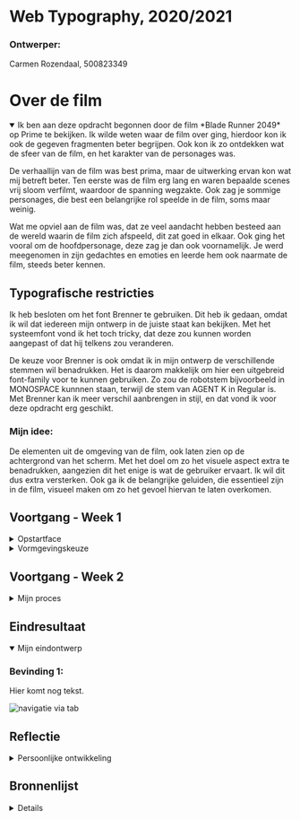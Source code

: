 # Web Typography, 2020/2021

### Ontwerper:
Carmen Rozendaal, 500823349


# Over de film

<details open>
  <summary>Ik ben aan deze opdracht begonnen door de film *Blade Runner 2049* op Prime te bekijken. Ik wilde weten waar de film over ging, hierdoor kon ik ook de gegeven fragmenten beter begrijpen. Ook kon ik zo ontdekken wat de sfeer van de film, en het karakter van de personages was. 

  De verhaallijn van de film was best prima, maar de uitwerking ervan kon wat mij betreft beter. Ten eerste was de film erg lang en waren bepaalde scenes vrij sloom verfilmt, waardoor de spanning wegzakte. Ook zag je sommige personages, die best een belangrijke rol speelde in de film, soms maar weinig. 

  Wat me opviel aan de film was, dat ze veel aandacht hebben besteed aan de wereld waarin de film zich afspeeld, dit zat goed in elkaar. Ook ging het vooral om de hoofdpersonage, deze zag je dan ook voornamelijk. Je werd meegenomen in zijn gedachtes en emoties en leerde hem ook naarmate de film, steeds beter kennen. 
  </summary>


## Typografische restricties
Ik heb besloten om het font Brenner te gebruiken. Dit heb ik gedaan, omdat ik wil dat iedereen mijn ontwerp in de juiste staat kan bekijken. Met het systeemfont vond ik het toch tricky, dat deze zou kunnen worden aangepast of dat hij telkens zou veranderen.

De keuze voor Brenner is ook omdat ik in mijn ontwerp de verschillende stemmen wil benadrukken. Het is daarom makkelijk om hier een uitgebreid font-family voor te kunnen gebruiken. Zo zou de robotstem bijvoorbeeld in MONOSPACE kunnnen staan, terwijl de stem van AGENT K in Regular is. Met Brenner kan ik meer verschil aanbrengen in stijl, en dat vond ik voor deze opdracht erg geschikt. 


### Mijn idee: 
De elementen uit de omgeving van de film, ook laten zien op de achtergrond van het scherm. Met het doel om zo het visuele aspect extra te benadrukken, aangezien dit het enige is wat de gebruiker ervaart. Ik wil dit dus extra versterken.
Ook ga ik de belangrijke geluiden, die essentieel zijn in de film, visueel maken om zo het gevoel hiervan te laten overkomen. 
 
</details>



## Voortgang - Week 1

<details>
  <summary>Opstartface</summary>
  De start van de opdracht ging een beetje moeizaam, ik vond het lastig om te bepalen in wat voor soort stijl ik de geluids-elementen wilden vormgeven. Ook had ik nog niet precies voor ogen welke geluiden er precies waren of waar ik me nou op wilde focussen.
  
  Ik ben daarom als 1e begonnen met het stijlen van de voices, dit waren er 4: Een robotstem, Agent K, een voorbijganger en een collega. Ik heb hiervoor het Brenner-Font goed kunnen inzetten.
  - De robotstem is gestylt in Monospace, dit vond ik passend aangezien het een computer is. 
  - Agent K heeft het Sans-Regular font, aangezien hij een vrij normaal personage is. 
  - De voorbijganger heeft het Brenner Sans Condensed lettertype, dit vond ik het meest passend aangezien hij op een gemene toon praat. En bij dit lettertype staan alle letters wat strak op elkaar.
  - De collega heeft ook het Sans-Regular font.  

  Bij het stijlen van de voices wilde ik de kijker laten weten wie wat zegt, daarom heb ik dan ook de naam van de spreker toegevoegd aan de tekstregel. (Voorbeeld, Agent K: *Yes sire*).

  Vervolgens ben ik gaan kijken naar de geluidseffecten in de video, en heb ik die voor mezelf in een overzicht gezet, op de juiste tijd. 
</details>

<details>
  <summary>Vormgevingskeuze</summary>
  
  - Voor de achtergrond heb ik gekozen voor donkerblauw. Ik ben niet voor zwart gegaan, aangezien het dan te donker zou worden. Het fragment zelf was ook al vrij donker en ik wilde wel dat de kijker het nog kon zien. 

  - Aan het begin van de video zie je neonlichten in de stad, wat karakter geeft aan de omgeving waarin de personage zich bevind. Daarom heb ik besloten deze extra uit te lichten en ze ook op de achtergrond als soort lazerstralen te tonen. Dit geeft het ook een spannend effect en vond ik passend bij het 'space geluid' wat je hoorde.

  <img src="readme-images/neonlights.png" width="375px" alt="neonlights effect">

  - Dit heb ik ook bij de sirene gedaan die je hoort. De lichten daarvan heb ik op de achtergrond geprojecteerd en ook zie je het icoon van een sirene verschijnen.

  <img src="readme-images/Sirene.png" width="375px" alt="sirene effect">

  - Vervolgens heb ik bij het horen van een alarm, een rode gradient gebruikt als achtergrond en springt het beeld naar voren. Ook zie je het woord [ Alarm ] , deze heb ik binnen haakjes gezet zodat de kijker ziet dat het om een geluid gaat.
  Wanneer een alarm heftiger wordt heb ik daar een icoon aan toegevoegd, dit benadrukt de ernst van het geluid. 

  <img src="readme-images/AlarmAgainX3.png" width="375px" alt="alarm effect">


</details>


## Voortgang - Week 2

<details>
  <summary>Mijn proces</summary>
  
  ### Bevinding 1:
  Hier komt nog tekst.

  
  <img src="" width="375px" alt="screenshot">
  <img src="" width="375px" alt="screenshot">

</details>


## Eindresultaat

<details open>
  <summary>Mijn eindontwerp</summary>
  
  ### Bevinding 1:
  Hier komt nog tekst.

  <img src="" width="375px" alt="navigatie via tab">

</details>


## Reflectie

<details>
  <summary>Persoonlijke ontwikkeling</summary>


  ### Dit ging goed/Heb ik geleerd: 
  Hier komt nog tekst.

  <img src="" width="375px" alt="screenshot">


  ### Dit was lastig/Is niet gelukt:
  Hier komt nog tekst.

  <img src="" width="375px" alt="screenshot">

</details>


## Bronnenlijst

<details>

1. bron 1: https://giphy.com (gif achtergrond 1)
2. bron 2: https://media.giphy.com (gif achtergrond 2)

</details>